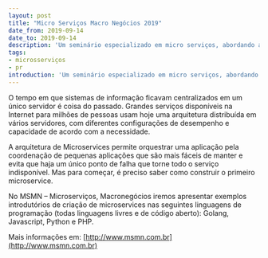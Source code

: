 ```yaml
---
layout: post
title: "Micro Serviços Macro Negócios 2019"
date_from: 2019-09-14
date_to: 2019-09-14
description: 'Um seminário especializado em micro serviços, abordando arquitetura e implementação.'
tags:
- microsserviços
- pr
introduction: 'Um seminário especializado em micro serviços, abordando arquitetura e implementação.'
---
```


O tempo em que sistemas de informação ficavam centralizados em um único servidor é coisa do passado. Grandes serviços disponíveis na Internet para milhões de pessoas usam hoje uma arquitetura distribuída em vários servidores, com diferentes configurações de desempenho e capacidade de acordo com a necessidade. 

A arquitetura de Microservices permite orquestrar uma aplicação pela coordenação de pequenas aplicações que são mais fáceis de manter e evita que haja um único ponto de falha que torne todo o serviço indisponível. Mas para começar, é preciso saber como construir o primeiro microservice.

No MSMN – Microserviços, Macronegócios iremos apresentar exemplos introdutórios de criação de microservices nas seguintes linguagens de programação (todas linguagens livres e de código aberto): Golang, Javascript, Python e PHP.
 

Mais informações em: [http://www.msmn.com.br](http://www.msmn.com.br)
